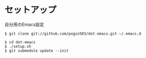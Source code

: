 # セットアップ

自分用のEmacs設定

```
$ git clone git://github.com/pogin503/dot-emacs.git ~/.emacs.d
```

```
$ cd dot-emacs
$ ./setup.sh
$ git submodule update --init
```
